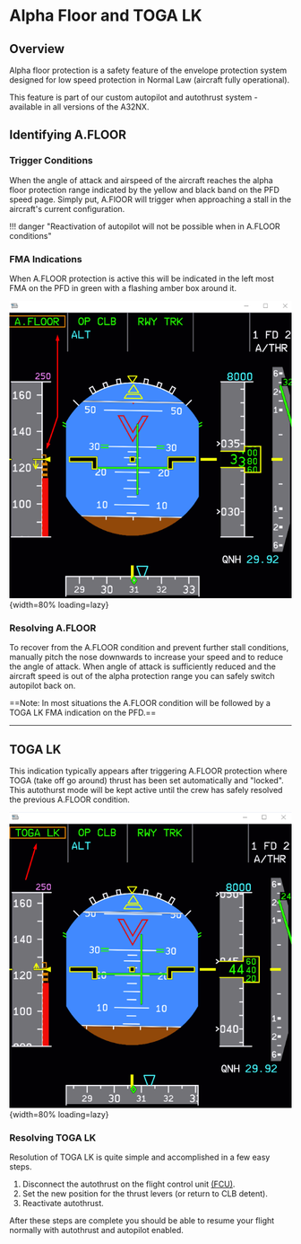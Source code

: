# Alpha Floor and TOGA LK

## Overview

Alpha floor protection is a safety feature of the envelope protection system designed for low speed protection in Normal Law (aircraft fully operational).

This feature is part of our custom autopilot and autothrust system - available in all versions of the A32NX.

## Identifying A.FLOOR

### Trigger Conditions

When the angle of attack and airspeed of the aircraft reaches the alpha floor protection range indicated by the yellow and black band on the PFD speed page. Simply put, A.FlOOR will trigger when approaching a stall in the aircraft's current configuration.

!!! danger "Reactivation of autopilot will not be possible when in A.FLOOR conditions"

### FMA Indications

When A.FLOOR protection is active this will be indicated in the left most FMA on the PFD in green with a flashing amber box around it.

![A.FLOOR](../../assets/advanced-guides/protections/afloor/afloor1.png){width=80% loading=lazy}

### Resolving A.FLOOR

To recover from the A.FLOOR condition and prevent further stall conditions, manually pitch the nose downwards to increase your speed and to reduce the angle of attack. When angle of attack is sufficiently reduced and the aircraft speed is out of the alpha protection range you can safely switch autopilot back on.

==Note: In most situations the A.FLOOR condition will be followed by a TOGA LK FMA indication on the PFD.==

---

## TOGA LK

This indication typically appears after triggering A.FLOOR protection where TOGA (take off go around) thrust has been set automatically and "locked". This autothurst mode will be kept active until the crew has safely resolved the previous A.FLOOR condition.

![tglk](../../assets/advanced-guides/protections/afloor/tglk1.png){width=80% loading=lazy}

### Resolving TOGA LK

Resolution of TOGA LK is quite simple and accomplished in a few easy steps.

1. Disconnect the autothrust on the flight control unit [(FCU)](../../../pilots-corner/a32nx-briefing/flight-deck/glareshield/fcu.md).
2. Set the new position for the thrust levers (or return to CLB detent).
3. Reactivate autothrust.

After these steps are complete you should be able to resume your flight normally with autothrust and autopilot enabled.
